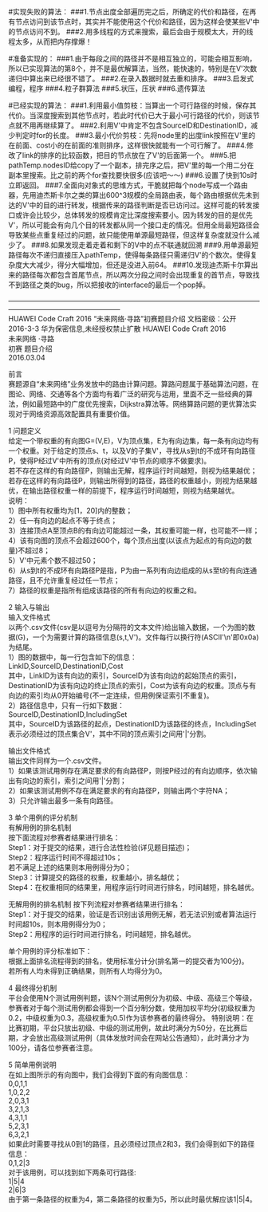 #实现失败的算法：
###1.节点出度全部遍历完之后，所确定的代价和路径，在再有节点访问到该节点时，其实并不能使用这个代价和路径，因为这样会使某些V'中的节点访问不到。
###2.用多线程的方式来搜索，最后会由于规模太大，开的线程太多，从而把内存撑爆！  
  
#准备实现的： 
###1.由于每段之间的路径并不是相互独立的，可能会相互影响，所以已实现算法的第8个，并不是最优解算法，当然，能快速的，特别是在V'次数递归中算出来已经很不错了。
###2.在录入数据时就去重和排序。
###3.启发式编程，程序
###4.粒子群算法
###5.状压，压状
###6.遗传算法
  
#已经实现的算法：
###1.利用最小值剪枝：当算出一个可行路径的时候，保存其代价。当深度搜索到其他节点时，若此时代价已大于最小可行路径的代价，则该节点就不用再继续算了。
###2.利用V'中肯定不包含SourceID和DestinationID，减少判定时for的长度。
###3.最小代价剪枝：先将node里的出度link按照在V'里的在前面、cost小的在前面的准则排序，这样很快就能有一个可行解了。
###4.修改了link的排序的比较函数，把目的节点放在了V'的后面第一个。
###5.把pathTemp.nodesID给copy了一个副本，排完序之后，把V'里的每一个用二分在副本里搜索。比之前的两个for查找要快很多(应该吧～～)
###6.设置了快到10s时立即返回。
###7.全面向对象式的思维方式，干脆就把每个node写成一个路由器，先用迪杰斯卡尔之类的算出600^3规模的全局路由表，每个路由根据优先未到达的V'中的目的进行转发，根据传来的路径判断是否已访问过。这样可能的转发接口或许会比较少，总体转发的规模肯定比深度搜索要小。因为转发的目的是优先V'，所以可能会有向几个目的转发都从同一个接口走的情况。但用全局最短路径会导致某些点重复经过的问题，故只能使用单源最短路径，但这样复杂度就没什么减少了。
###8.如果发现走着走着和剩下的V中的点不联通就回溯
###9.用单源最短路径每次不递归直接压入pathTemp，使得每条路径只需递归V'的个数次。使得复杂度大大减少，得分大幅增加，但还是没进入前64。
###10.发现迪杰斯卡尔算出来的路径每次都包含首尾节点，所以两次分段之间时会出现重复的首节点，导致找不到路径之类的bug，所以把接收的interface的最后一个pop掉。
  
  ————————————————————————————————————————————————————  
HUAWEI Code Craft 2016 “未来网络·寻路”初赛题目介绍 文档密级：公开  
2016-3-3 华为保密信息,未经授权禁止扩散 
HUAWEI Code Craft 2016  
未来网络 ·寻路  
初赛 题目介绍  
2016.03.04  

前言  
赛题源自“未来网络”业务发放中的路由计算问题。算路问题属于基础算法问题，在图论、网络、交通等各个方面均有着广泛的研究与运用，里面不乏一些经典的算法，例如最短路中的广度优先搜索，Dijkstra算法等。网络算路问题的更优算法实现对于网络资源高效配置具有重要价值。  

1 问题定义  
给定一个带权重的有向图G=(V,E)，V为顶点集，E为有向边集，每一条有向边均有一个权重。对于给定的顶点s、t，以及V的子集V'，寻找从s到t的不成环有向路径P，使得P经过V'中所有的顶点(对经过V'中节点的顺序不做要求)。  
若不存在这样的有向路径P，则输出无解，程序运行时间越短，则视为结果越优；若存在这样的有向路径P，则输出所得到的路径，路径的权重越小，则视为结果越优，在输出路径权重一样的前提下，程序运行时间越短，则视为结果越优。  
说明：  
1）图中所有权重均为[1，20]内的整数；  
2）任一有向边的起点不等于终点；  
3）连接顶点A至顶点B的有向边可能超过一条，其权重可能一样，也可能不一样；  
4）该有向图的顶点不会超过600个，每个顶点出度(以该点为起点的有向边的数量)不超过8；  
5）V'中元素个数不超过50；  
6）从s到t的不成环有向路径P是指，P为由一系列有向边组成的从s至t的有向连通路径，且不允许重复经过任一节点；  
7）路径的权重是指所有组成该路径的所有有向边的权重之和。  

2 输入与输出  
输入文件格式  
以两个.csv文件(csv是以逗号为分隔符的文本文件)给出输入数据，一个为图的数据(G)，一个为需要计算的路径信息(s,t,V')。文件每行以换行符(ASCII'\n'即0x0a)为结尾。  
1）图的数据中，每一行包含如下的信息：  
LinkID,SourceID,DestinationID,Cost  
其中，LinkID为该有向边的索引，SourceID为该有向边的起始顶点的索引，DestinationID为该有向边的终止顶点的索引，Cost为该有向边的权重。顶点与有向边的索引均从0开始编号(不一定连续，但用例保证索引不重复)。  
2）路径信息中，只有一行如下数据：  
SourceID,DestinationID,IncludingSet  
其中，SourceID为该路径的起点，DestinationID为该路径的终点，IncludingSet表示必须经过的顶点集合V'，其中不同的顶点索引之间用'|'分割。  

输出文件格式  
输出文件同样为一个.csv文件。  
1）如果该测试用例存在满足要求的有向路径P，则按P经过的有向边顺序，依次输出有向边的索引，索引之间用'|'分割；  
2）如果该测试用例不存在满足要求的有向路径P，则输出两个字符NA；  
3）只允许输出最多一条有向路径。  

3 单个用例的评分机制  
有解用例的排名机制  
按下面流程对参赛者结果进行排名：  
Step1：对于提交的结果，进行合法性检验(详见题目描述)；  
Step2：程序运行时间不得超过10s；  
若不满足上述的结果则本用例得分为0；  
Step3：计算提交的路径的权重，权重越小，排名越优；  
Step4：在权重相同的结果里，用程序运行时间进行排名，时间越短，排名越优。  

无解用例的排名机制
按下列流程对参赛者结果进行排名：  
Step1：对于提交的结果，验证是否识别出该用例无解，若无法识别或者算法运行时间超10s，则本用例得分为0；  
Step2：用程序的运行时间进行排名，时间越短，排名越优。  

单个用例的评分标准如下：  
根据上面排名流程得到的排名，使用标准分计分(排名第一的提交者为100分)。  
若所有人均未得到正确结果，则所有人均得分为0。  

4 最终得分机制  
平台会使用N个测试用例判题，该N个测试用例分为初级、中级、高级三个等级，参赛者对于每个测试用例都会得到一个百分制分数，使用加权平均分(初级权重为0.2，中级权重为0.3，高级权重为0.5)作为该参赛者的最终得分。   特别说明：在比赛初期，平台只放出初级、中级的测试用例，故此时满分为50分，在比赛后期，才会放出高级测试用例（具体发放时间会在网站公告通知），此时满分才为100分，请各位参赛者注意。  

5 简单用例说明  
在如上图所示的有向图中，我们会得到下面的有向图信息：  
0,0,1,1  
1,0,2,2  
2,0,3,1  
3,2,1,3  
4,3,1,1  
5,2,3,1  
6,3,2,1  
如果此时需要寻找从0到1的路径，且必须经过顶点2和3，我们会得到如下的路径信息：  
0,1,2|3  
对于该用例，可以找到如下两条可行路径:  
1|5|4  
2|6|3  
由于第一条路径的权重为4，第二条路径的权重为5，所以此时最优解应该1|5|4。  
